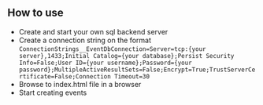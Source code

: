 ## How to use ##
* Create and start your own sql backend server
* Create a connection string on the format
`ConnectionStrings__EventDbConnection=Server=tcp:{your server},1433;Initial Catalog={your database};Persist Security Info=False;User ID={your username};Password={your password};MultipleActiveResultSets=False;Encrypt=True;TrustServerCertificate=False;Connection Timeout=30`
* Browse to index.html file in a browser
* Start creating events